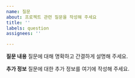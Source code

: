 ```yaml
---
name: 질문
about: 프로젝트 관련 질문을 작성해 주세요
title: ''
labels: question
assignees: ''

---
```


**질문 내용**
질문에 대해 명확하고 간결하게 설명해 주세요.

**추가 정보**
질문에 대한 추가 정보를 여기에 작성해 주세요.
